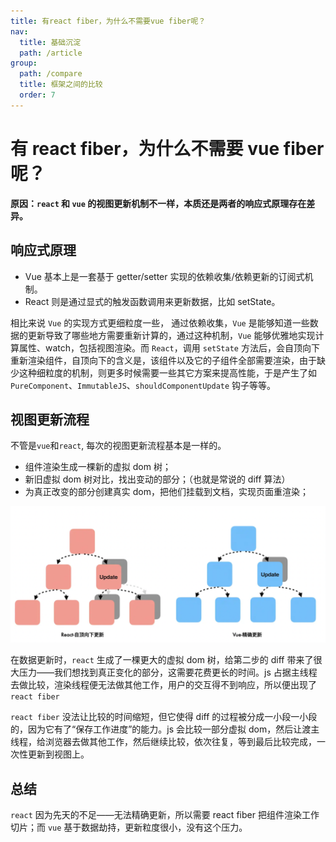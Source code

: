 ```yaml
---
title: 有react fiber，为什么不需要vue fiber呢？
nav:
  title: 基础沉淀
  path: /article
group:
  path: /compare
  title: 框架之间的比较
  order: 7
---
```


# 有 react fiber，为什么不需要 vue fiber 呢？

**原因：`react` 和 `vue` 的视图更新机制不一样，本质还是两者的响应式原理存在差异。**

## 响应式原理

- Vue 基本上是一套基于 getter/setter 实现的依赖收集/依赖更新的订阅式机制。
- React 则是通过显式的触发函数调用来更新数据，比如 setState。

相比来说 `Vue` 的实现方式更细粒度一些， 通过依赖收集，`Vue` 是能够知道一些数据的更新导致了哪些地方需要重新计算的，通过这种机制，`Vue` 能够优雅地实现计算属性、watch，包括视图渲染。而 `React`，调用 `setState` 方法后，会自顶向下重新渲染组件，自顶向下的含义是，该组件以及它的子组件全部需要渲染，由于缺少这种细粒度的机制，则更多时候需要一些其它方案来提高性能，于是产生了如 `PureComponent`、`ImmutableJS`、`shouldComponentUpdate` 钩子等等。

## 视图更新流程

不管是`vue`和`react`, 每次的视图更新流程基本是一样的。

- 组件渲染生成一棵新的虚拟 dom 树；
- 新旧虚拟 dom 树对比，找出变动的部分；（也就是常说的 diff 算法）
- 为真正改变的部分创建真实 dom，把他们挂载到文档，实现页面重渲染；

<img src="./image/diff.png"/>

在数据更新时，`react` 生成了一棵更大的虚拟 dom 树，给第二步的 diff 带来了很大压力——我们想找到真正变化的部分，这需要花费更长的时间。js 占据主线程去做比较，渲染线程便无法做其他工作，用户的交互得不到响应，所以便出现了 `react fiber`

`react fiber` 没法让比较的时间缩短，但它使得 diff 的过程被分成一小段一小段的，因为它有了“保存工作进度”的能力。js 会比较一部分虚拟 dom，然后让渡主线程，给浏览器去做其他工作，然后继续比较，依次往复，等到最后比较完成，一次性更新到视图上。

## 总结

`react` 因为先天的不足——无法精确更新，所以需要 react fiber 把组件渲染工作切片；而 `vue` 基于数据劫持，更新粒度很小，没有这个压力。
